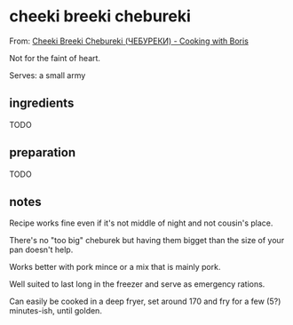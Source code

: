 # cheeki breeki chebureki

From: [Cheeki Breeki Chebureki (ЧЕБУРЕКИ) - Cooking with Boris](https://youtu.be/x9NEXPoepO4)

Not for the faint of heart.

Serves: a small army

## ingredients

TODO

## preparation

TODO

## notes

Recipe works fine even if it's not middle of night and not cousin's place.

There's no "too big" cheburek but having them bigget than the size of your pan doesn't help.

Works better with pork mince or a mix that is mainly pork.

Well suited to last long in the freezer and serve as emergency rations.

Can easily be cooked in a deep fryer, set around 170 and fry for a few (5?) minutes-ish, until golden.